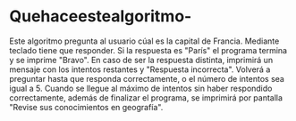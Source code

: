 # Quehaceestealgoritmo-
Este algoritmo pregunta al usuario cúal es la capital de Francia. Mediante teclado tiene que responder. Si la respuesta es "París" el programa termina y se imprime "Bravo". En caso de ser la respuesta distinta, imprimirá un mensaje con los intentos restantes y "Respuesta incorrecta". Volverá a preguntar hasta que responda correctamente, o el número de intentos sea igual a 5. Cuando se llegue al máximo de intentos sin haber respondido correctamente, además de finalizar el programa, se imprimirá por pantalla "Revise sus conocimientos en geografía".
